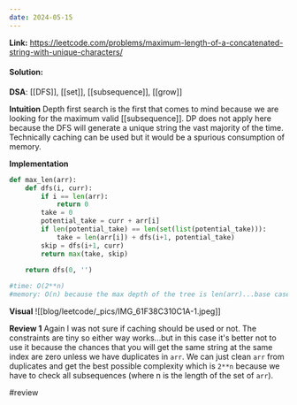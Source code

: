 ```yaml
---
date: 2024-05-15
---
```

**Link:** https://leetcode.com/problems/maximum-length-of-a-concatenated-string-with-unique-characters/
#### Solution:

**DSA**: [[DFS]], [[set]], [[subsequence]], [[grow]]

**Intuition**
Depth first search is the first that comes to mind because we are looking for the maximum valid [[subsequence]]. DP does not apply here because the DFS will generate a unique string the vast majority of the time. Technically caching can be used but it would be a spurious consumption of memory. 

**Implementation**
```python
def max_len(arr):
	def dfs(i, curr):
		if i == len(arr):
			return 0
		take = 0
		potential_take = curr + arr[i]
		if len(potential_take) == len(set(list(potential_take))):
			take = len(arr[i]) + dfs(i+1, potential_take)
		skip = dfs(i+1, curr)
		return max(take, skip)
		
	return dfs(0, '')

#time: O(2**n)
#memory: O(n) because the max depth of the tree is len(arr)...base case
```

**Visual** 
![[blog/leetcode/_pics/IMG_61F38C310C1A-1.jpeg]]

**Review 1**
Again I was not sure if caching should be used or not. The constraints are tiny so either way works...but in this case it's better not to use it because the chances that you will get the same string at the same index are zero unless we have duplicates in `arr`. We can just clean `arr` from duplicates and get the best possible complexity which is `2**n` because we have to check all subsequences (where n is the length of the set of `arr`). 

#review 


